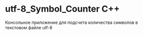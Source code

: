 # utf-8_Symbol_Counter C++
Консольное приложение для подсчета количества символов в текстовом файле utf-8
